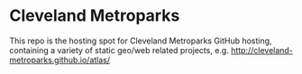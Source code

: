 Cleveland Metroparks
=========================

This repo is the hosting spot for Cleveland Metroparks GitHub hosting, containing a variety of static geo/web related projects, e.g. http://cleveland-metroparks.github.io/atlas/
